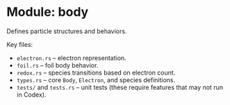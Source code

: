 # Module: body

Defines particle structures and behaviors.

Key files:
- `electron.rs` – electron representation.
- `foil.rs` – foil body behavior.
- `redox.rs` – species transitions based on electron count.
- `types.rs` – core `Body`, `Electron`, and species definitions.
- `tests/` and `tests.rs` – unit tests (these require features that may not run in Codex).
